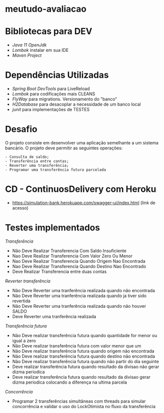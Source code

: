 # meutudo-avaliacao

# Bibliotecas para DEV
- _Java 11 OpenJdk_
- _Lombok_ instalar em sua IDE
- _Maven Project_
# Dependências Utilizadas
  - _Spring Boot DevTools_ para LiveReload
  - _Lombok_ para codificações mais CLEANS
  - _FlyWay_ para migrations. Versionamento do "banco"
  - _H2Database_ para desacoplar a necessidade de um banco local
  - _junit_ para implementações de TESTES

# Desafio
O projeto consiste em desenvolver uma aplicação semelhante a um sistema bancário. O projeto deve permitir as seguintes operações:

	- Consulta de saldo;
	- Transferência entre contas;
	- Reverter uma transferência;
	- Programar uma transferência futura parcelada

# CD - ContinuosDelivery com Heroku
  - https://simulation-bank.herokuapp.com/swagger-ui/index.html (link de acesso)
# Testes implementados
    
*Transferência*
  - Não Deve Realizar Transferencia Com Saldo Insuficiente
  - Nao Deve Realizar Transferencia Com Valor Zero Ou Menor
  - Nao Deve Realizar Transferencia Quando Origem Nao Encontrada
  - Nao Deve Realizar Transferencia Quando Destino Nao Encontrado
  - Deve Realizar Transferencia entre duas contas

*Reverter transferência*
  - Não Deve Reverter uma tranferência realizada quando não encontrada
  - Não Deve Reverter uma tranferência realizada quando ja tiver sido revertida
  - Não Deve Reverter uma tranferência realizada quando não houver SALDO
  - Deve Reverter uma tranferência realizada

*Transferência futura*
  - Não Deve realizar transferência futura quando quantidade for menor ou igual a zero
  - Não Deve realizar transferência futura com valor menor que um
  - Não Deve realizar transferência futura quando origem não encontrada
  - Não Deve realizar transferência futura quando destino não encontrada
  - Não Deve realizar transferência futura quando não partir do dia seguinte
  - Deve realizar transferência futura quando resultado da divisao não gerar dizma periodica
  - Deve realizar transferência futura quando resultado da divisao gerar dizma periodica colocando a diferença na ultima parcela

*Concorrência*
  - Programar 2 transferências simultâneas com threads para simular concorrência e validar o uso do LockOtimista no fluxo da transferência

